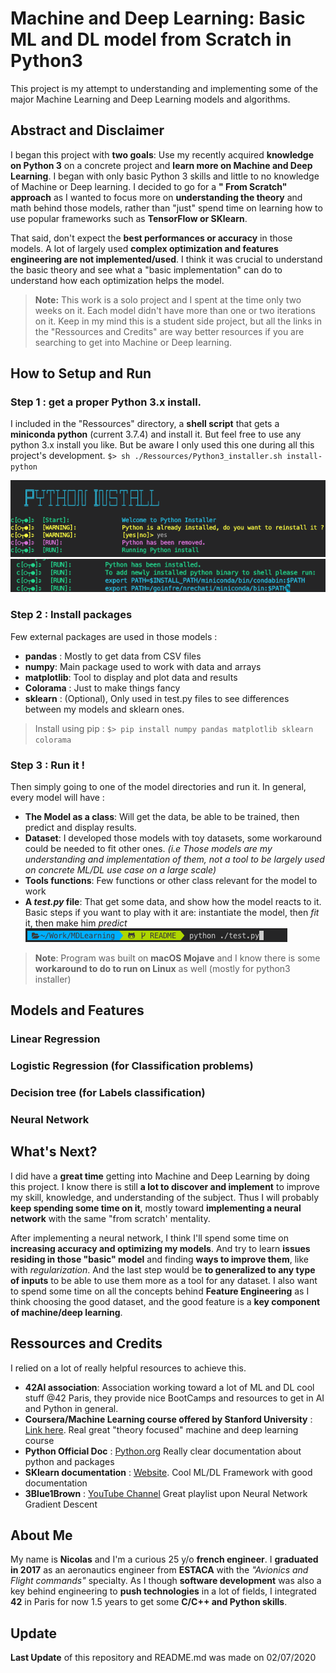 # Machine and Deep Learning: Basic ML and DL model from Scratch in Python3

This project is my attempt to understanding and implementing some of the major Machine Learning and Deep Learning models and algorithms.

## Abstract and Disclaimer

I began this project with **two goals**: Use my recently acquired **knowledge on Python 3** on a concrete project and **learn more on Machine and Deep Learning**. I began with only basic Python 3 skills and little to no knowledge of Machine or Deep learning. I decided to go for a **" From Scratch" approach** as I wanted to focus more on **understanding the theory** and math behind those models, rather than "just" spend time on learning how to use popular frameworks such as **TensorFlow or SKlearn**.

That said, don't expect the **best performances or accuracy** in those models. A lot of largely used **complex optimization and features engineering are not implemented/used**. I think it was crucial to understand the basic theory and see what a "basic implementation" can do to understand how each optimization helps the model.

>**Note:** This work is a solo project and I spent at the time only two weeks on it. Each model didn't have more than one or two iterations on it. Keep in my mind this is a student side project, but all the links in the "Ressources and Credits" are way better resources if you are searching to get into Machine or Deep learning.

## How to Setup and Run

### **Step 1** : get a proper **Python 3.x** install.

I included in the "Ressources" directory, a **shell script** that gets a **miniconda python** (current 3.7.4) and install it. But feel free to use any python 3.x install you like. But be aware I only used this one during all this project's development.
`$> sh ./Ressources/Python3_installer.sh install-python`

![install_launch](./Ressources/Screenshots/py_install_1.png)
![install_done](./Ressources/Screenshots/py_install_2.png)

### **Step 2** : Install packages

Few external packages are used in those models :
- **pandas** : Mostly to get data from CSV files
- **numpy**: Main package used to work with data and arrays
- **matplotlib**: Tool to display and plot data and results
- **Colorama** : Just to make things fancy
- **sklearn** : (Optional), Only used in test.py files to see differences between my models and sklearn ones.

> Install using pip : `$> pip install numpy pandas matplotlib sklearn colorama`

### **Step 3** : Run it !

Then simply going to one of the model directories and run it. In general, every model will have :
- **The Model as a class**: Will get the data, be able to be trained, then predict and display results.
- **Dataset**: I developed those models with toy datasets, some workaround could be needed to fit other ones. *(i.e Those models are my understanding and implementation of them, not a tool to be largely used on concrete ML/DL use case on a large scale)*
- **Tools functions**: Few functions or other class relevant for the model to work
- **A *test.py* file**: That get some data, and show how the model reacts to it. Basic steps if you want to play with it are: instantiate the model, then *fit* it, then make him *predict*
![install_done](./Ressources/Screenshots/py_run.png)

>**Note**: Program was built on **macOS Mojave** and I know there is some **workaround to do to run on Linux** as well (mostly for python3 installer)

## Models and Features

### Linear Regression

### Logistic Regression (for Classification problems)

### Decision tree (for Labels classification)

### Neural Network

## What's Next?

I did have a **great time** getting into Machine and Deep Learning by doing this project. I know there is still **a lot to discover and implement** to improve my skill, knowledge, and understanding of the subject. Thus I will probably **keep spending some time on it**, mostly toward **implementing a neural network** with the same "from scratch' mentality.

After implementing a neural network, I think I'll spend some time on **increasing accuracy and optimizing my models**. And try to learn **issues residing in those "basic" model** and finding **ways to improve them**, like with *regularization*. And the last step would be **to generalized to any type of inputs** to be able to use them more as a tool for any dataset. I also want to spend some time on all the concepts behind **Feature Engineering** as I think choosing the good dataset, and the good feature is a **key component of machine/deep learning**.

## Ressources and Credits

I relied on a lot of really helpful resources to achieve this.
- **42AI association**: Association working toward a lot of ML and DL cool stuff @42 Paris, they provide nice BootCamps and resources to get in AI and Python in general.
- **Coursera/Machine Learning course offered by Stanford University** : [Link here](https://www.coursera.org/learn/machine-learning). Real great "theory focused" machine and deep learning course
- **Python Official Doc** : [Python.org](https://www.python.org/) Really clear documentation about python and packages
- **SKlearn documentation** : [Website](https://scikit-learn.org/stable/). Cool ML/DL Framework with good documentation
- **3Blue1Brown** : [YouTube Channel](https://www.youtube.com/watch?v=aircAruvnKk&list=PLZHQObOWTQDNU6R1_67000Dx_ZCJB-3pi) Great playlist upon Neural Network Gradient Descent

## About Me

My name is **Nicolas** and I'm a curious 25 y/o **french engineer**. I **graduated in 2017** as an aeronautics engineer from **ESTACA** with the *"Avionics and Flight commands"* specialty. As I though **software development** was also a key behind engineering to **push technologies** in a lot of fields, I integrated **42** in Paris for now 1.5 years to get some **C/C++ and Python skills**.

## Update

**Last Update** of this repository and README.md was made on 02/07/2020
